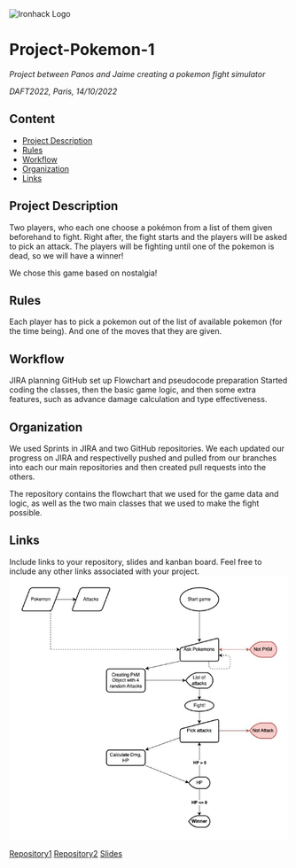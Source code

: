 <img src="https://bit.ly/2VnXWr2" alt="Ironhack Logo" width="100"/>

# Project-Pokemon-1
*Project between Panos and Jaime creating a pokemon fight simulator*

*DAFT2022, Paris, 14/10/2022*

## Content
- [Project Description](#project-description)
- [Rules](#rules)
- [Workflow](#workflow)
- [Organization](#organization)
- [Links](#links)

## Project Description
Two players, who each one choose a pokémon from a list of them given beforehand to fight.
Right after, the fight starts and the players will be asked to pick an attack.
The players will be fighting until one of the pokemon is dead, so we will have a winner!	

We chose this game based on nostalgia!

## Rules
Each player has to pick a pokemon out of the list of available pokemon (for the time being). And one of the moves that they are given.

## Workflow
JIRA planning
GitHub set up
Flowchart and pseudocode preparation
Started coding the classes, then the basic game logic, and then some extra features, such as advance damage calculation and type effectiveness.

## Organization
We used Sprints in JIRA and two GitHub repositories. We each updated our progress on JIRA and respectivelly pushed and pulled from our branches into 
each our main repositories and then created pull requests into the others.

The repository contains the flowchart that we used for the game data and logic, as well as the two main classes that we used to make the fight possible.

## Links

Include links to your repository, slides and kanban board. Feel free to include any other links associated with your project.
![flowchart](PokeFight.jpg)

[Repository1](https://github.com/psyrgkan/Project-Pokemon-1)
[Repository2](https://github.com/JaimeSastreCrespo/Project-Pokemon-1)
[Slides](https://docs.google.com/presentation/d/1JMoo-5nwYY0bx6m4fmU7v8BBTCZGOrH8XzMBtYG7hK8/edit?usp=sharing)  
